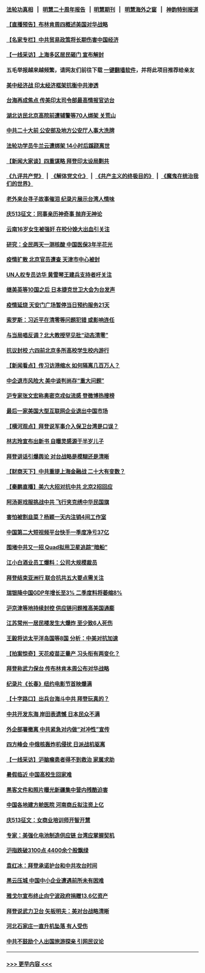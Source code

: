 #### [法轮功真相](https://github.com/gfw-breaker/truth/blob/master/README.md?t=0) &nbsp;&nbsp;|&nbsp;&nbsp; [明慧二十周年报告](https://github.com/gfw-breaker/mh-reports/blob/master/README.md?t=0) &nbsp;&nbsp;|&nbsp;&nbsp;[明慧期刊](https://github.com/gfw-breaker/mh-qikan) &nbsp;&nbsp;|&nbsp;&nbsp; [明慧海外之窗](https://github.com/gfw-breaker/mh-news/blob/master/README.md?t=0) &nbsp;&nbsp;|&nbsp;&nbsp; [神韵特别报道](https://github.com/gfw-breaker/mh-news/blob/master/shenyun.md?t=0)
#### [【直播预告】布林肯周四概述美国对华战略](../pages/nsc413/n13745109.md?t=05260251) 
#### [【名家专栏】中共贸易政策将长期伤害中国经济](../pages/nsc413/n13744289.md?t=05260251) 
#### [【一线采访】上海多区居民砸门 宣布解封](../pages/nsc413/n13744846.md?t=05260251) 
#### 五毛举报越来越频繁，请网友们前往下载 [一键翻墙软件](https://github.com/gfw-breaker/ssr-accounts)，并将此项目推荐给亲友
#### [美中经济战 印太经济框架抗衡中共渗透](../pages/nsc413/n13744604.md?t=05260251) 
#### [台海再成焦点 传美印太司令部最高情报官访台](../pages/nsc413/n13744969.md?t=05260251) 
#### [湖北访民北京高院前遭辅警等70人绑架 关荒山](../pages/nsc413/n13745002.md?t=05260251) 
#### [中共二十大前 公安部及地方公安厅人事大洗牌](../pages/nsc413/n13745022.md?t=05260251) 
#### [法轮功学员牛兰云遭绑架 14小时后蹊跷离世](../pages/nsc413/n13744926.md?t=05260251) 
#### [【新闻大家谈】四重谋略 拜登印太设局剿共](../pages/nsc413/n13744616.md?t=05260251) 
#### [《九评共产党》](https://github.com/begood0513/9ping.md/blob/master/README.md) &nbsp;|&nbsp; [《解体党文化》](../../../../jtdwh.md/blob/master/README.md)  &nbsp;|&nbsp; [《共产主义的终极目的》](../../../../gczydzjmd.md/blob/master/README.md) &nbsp;|&nbsp; [《魔鬼在统治我们的世界》](../../../../mgztzwmdsj.md/blob/master/README.md) 
#### [老外来台寻子故事催泪 纪录片展示台湾人情味](../pages/nsc413/n13744778.md?t=05260251) 
#### [庆513征文：同事亲历神奇事 抛弃无神论](../pages/nsc413/n13744377.md?t=05260251) 
#### [云南16岁女生被强奸 在校分娩大出血引关注](../pages/nsc413/n13744932.md?t=05260251) 
#### [研究：全民两天一测核酸 中国医保3年半花光](../pages/nsc413/n13744928.md?t=05260251) 
#### [疫情扩散 北京官员遭查 天津市中心被封](../pages/nsc413/n13744729.md?t=05260251) 
#### [UN人权专员访华 黄雪琴王建兵支持者吁关注](../pages/nsc413/n13744651.md?t=05260251) 
#### [继美英等10国之后 日本捷克世卫大会为台发声](../pages/nsc413/n13744722.md?t=05260251) 
#### [疫情延烧 天安门广场暂停当日预约服务21天](../pages/nsc413/n13744786.md?t=05260251) 
#### [索罗斯：习近平在清零等问题犯错 或影响连任](../pages/nsc413/n13744730.md?t=05260251) 
#### [与当局唱反调？北大教授罕见批“动态清零”](../pages/nsc413/n13744643.md?t=05260251) 
#### [抗议封校 六四前北京多所高校学生校内游行](../pages/nsc413/n13744574.md?t=05260251) 
#### [【新闻看点】传习访港缩水 如何隔离几百万人？](../pages/nsc413/n13744426.md?t=05260251) 
#### [中企退市风险大 美中谈判尚存“重大问题”](../pages/nsc413/n13744554.md?t=05260251) 
#### [沪专家张文宏称奥密克戎似流感 登微博热搜榜](../pages/nsc413/n13744510.md?t=05260251) 
#### [最后一家美国大型互联网企业退出中国市场](../pages/nsc413/n13744579.md?t=05260251) 
#### [【横河观点】拜登说军事介入保卫台湾是口误？](../pages/nsc413/n13744504.md?t=05260251) 
#### [林志玲宣布出新书 自曝灵感源于半岁儿子](../pages/nsc413/n13744505.md?t=05260251) 
#### [拜登讲话引爆舆论 对台战略是模糊还是清晰](../pages/nsc413/n13744490.md?t=05260251) 
#### [【财商天下】中共重提上海金融战 二十大有变数？](../pages/nsc413/n13744442.md?t=05260251) 
#### [【秦鹏直播】美六大招对抗中共 北京2招回应](../pages/nsc413/n13744499.md?t=05260251) 
#### [阿汤哥戏服挑战中共 飞行夹克绣中华民国旗](../pages/nsc413/n13744450.md?t=05260251) 
#### [害怕被割韭菜？杨颖一天内注销4间工作室](../pages/nsc413/n13744479.md?t=05260251) 
#### [中国第二大短视频平台快手一季度净亏37亿](../pages/nsc413/n13744491.md?t=05260251) 
#### [围堵中共又一招 Quad拟用卫星追踪“暗船”](../pages/nsc413/n13744412.md?t=05260251) 
#### [江小白酒业员工爆料：公司大规模裁员](../pages/nsc413/n13744477.md?t=05260251) 
#### [拜登结束亚洲行 联合抗共五大要点需关注](../pages/nsc413/n13744373.md?t=05260251) 
#### [瑞银降中国GDP年增长至3% 二季度料将萎缩8%](../pages/nsc413/n13744327.md?t=05260251) 
#### [沪京津等地持续封控 供应链问题推高美国通膨](../pages/nsc413/n13744422.md?t=05260251) 
#### [江苏常州一居民楼发生大爆炸 至少致6人死伤](../pages/nsc413/n13744453.md?t=05260251) 
#### [王毅将访太平洋岛国等8国 分析：中美对抗加速](../pages/nsc413/n13743965.md?t=05260251) 
#### [【拍案惊奇】天花疫苗正量产 习头衔有两变化？](../pages/nsc413/n13744413.md?t=05260251) 
#### [拜登称武力保台 传布林肯本周公布对华战略](../pages/nsc413/n13744378.md?t=05260251) 
#### [纪录片《长春》纽约电影节首映爆满](../pages/nsc413/n13744183.md?t=05260251) 
#### [【十字路口】出兵台海斗中共 拜登玩真的？](../pages/nsc413/n13744325.md?t=05260251) 
#### [中共开发东海 岸田表遗憾 日本民众不满](../pages/nsc413/n13744421.md?t=05260251) 
#### [外企部署撤离 中共紧急对内做“对冲性”宣传](../pages/nsc413/n13743948.md?t=05260251) 
#### [四方峰会 中俄核轰炸机侵扰 日派战机驱离](../pages/nsc413/n13744375.md?t=05260251) 
#### [【一线采访】沪脑瘤患者得不到救治 家属求助](../pages/nsc413/n13744217.md?t=05260251) 
#### [暑假临近 中国高校生回家难](../pages/nsc413/n13743940.md?t=05260251) 
#### [黑客文件和照片曝光新疆集中营内残酷迫害](../pages/nsc413/n13743846.md?t=05260251) 
#### [中国各地建方舱医院 河南商丘拟注资上亿](../pages/nsc413/n13743837.md?t=05260251) 
#### [庆513征文：女商业培训师开智开慧](../pages/nsc413/n13744203.md?t=05260251) 
#### [专家：美强化电池制造供应链 台湾应掌握契机](../pages/nsc413/n13744208.md?t=05260251) 
#### [沪指跌破3100点 4400余个股飘绿](../pages/nsc413/n13744229.md?t=05260251) 
#### [袁红冰：拜登承诺护台和中共攻台时间](../pages/nsc413/n13744152.md?t=05260251) 
#### [黑云压城 中国中小企业遭遇前所未有困难](../pages/nsc413/n13744053.md?t=05260251) 
#### [雅戈尔宣布终止向宁波政府捐赠13.6亿资产](../pages/nsc413/n13744156.md?t=05260251) 
#### [拜登说武力卫台 矢板明夫：美对台战略清晰](../pages/nsc413/n13744095.md?t=05260251) 
#### [河北石家庄一直升机坠落 有人受伤](../pages/nsc413/n13744147.md?t=05260251) 
#### [中共不鼓励个人出国旅游探亲 引网民议论](../pages/nsc413/n13744129.md?t=05260251) 

----
#### [ >>> 更早内容 <<< ](../indexes/nsc413-earlier.md)
